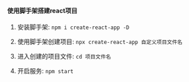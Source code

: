 
#### 使用脚手架搭建react项目 

1. 安装脚手架: `npm i create-react-app -D`

2. 使用脚手架创建项目: `npx create-react-app 自定义项目文件名`

3. 进入创建的项目文件: `cd 项目文件名`

4. 开启服务: `npm start`

